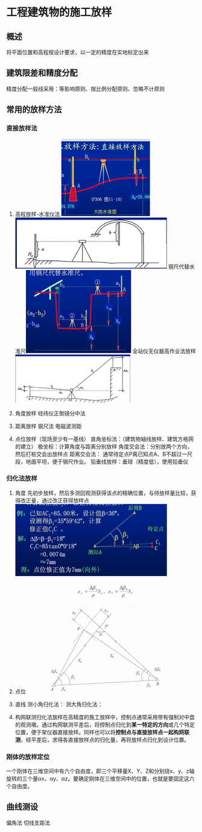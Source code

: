 # 工程建筑物的施工放样

## 概述

将平面位置和高程按设计要求，以一定的精度在实地标定出来

## 建筑限差和精度分配

精度分配一般线采用：等影响原则、按比例分配原则、忽略不计原则

## 常用的放样方法

### 直接放样法

1. 高程放样-水准仪法
![水准仪法](images/2022-05-25-17-24-30.png)
![倒尺法](images/2022-05-25-17-26-02.png)
钢尺代替水准尺![钢尺代替水准尺](images/2022-05-25-18-43-54.png)
全站仪无仪器高作业法放样![全站仪](images/2022-05-25-19-22-53.png)

2. 角度放样
经纬仪正倒镜分中法

3. 距离放样
钢尺法
电磁波测距

4. 点位放样（现场至少有一基线）
直角坐标法：（建筑物轴线放样、建筑方格网的建立）
极坐标：计算角度与距离分别放样
角度交会法：分别放两个方向，然后打桩交会出放样点
距离交会法： 通常待定点P离已知点A、B不超过一尺段，地面平坦，便于钢尺作业。
铅垂线放样：垂球（精度低），使用铅垂仪

### 归化法放样

1. 角度
先初步放样，然后多测回观测获得该点的精确位置，与待放样量比较，获得改正量，通过改正获得放样点
![计算过程](images/2022-05-25-19-56-07.png)

2. 点位
![点位放样](images/2022-05-25-20-01-25.png)

3. 直线
测小角归化法：
测大角归化法：

4. 构网联测归化法放样在高精度的施工放样中，控制点通常采用带有强制对中盘的观测墩。通过构网联测平差后，将控制点归化到**某一特定的方向**或几个特定位置，便于架仪器直接放样。同样也可以将**控制点与直接放样点一起构网联测**，经平差后，求得各直接放样点的归化量，再将放样点归化到设计位置。

### 刚体的放样定位

一个刚体在三维空间中有六个自由度，即三个平移量X、Y、Z和分别绕x、y、z轴旋转的三个量αx、αy、αz。要确定刚体在三维空间中的位置，也就是要固定这六个自由度。

## 曲线测设

偏角法
切线支距法

